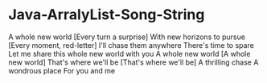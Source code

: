 # Java-ArralyList-Song-String
A whole new world [Every turn a surprise] With new horizons to pursue [Every moment, red-letter] I'll chase them anywhere There's time to spare Let me share this whole new world with you A whole new world [A whole new world] That's where we'll be [That's where we'll be] A thrilling chase A wondrous place For you and me
